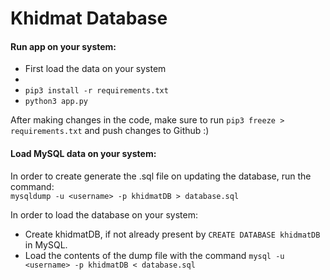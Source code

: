 # Khidmat Database

#### Run app on your system:

- First load the data on your system
- 
- `pip3 install -r requirements.txt`
- `python3 app.py`

After making changes in the code, make sure to run `pip3 freeze > requirements.txt` and push changes to Github :)

#### Load MySQL data on your system:

In order to create generate the .sql file on updating the database, run the command:
<br>
`mysqldump -u <username> -p khidmatDB > database.sql`

In order to load the database on your system:
- Create khidmatDB, if not already present by `CREATE DATABASE khidmatDB` in MySQL.
- Load the contents of the dump file with the command `mysql -u <username> -p khidmatDB < database.sql`

  
